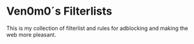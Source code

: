 # Ven0m0´s Filterlists

This is my collection of filterlist and rules for adblocking and making the web more pleasant.
